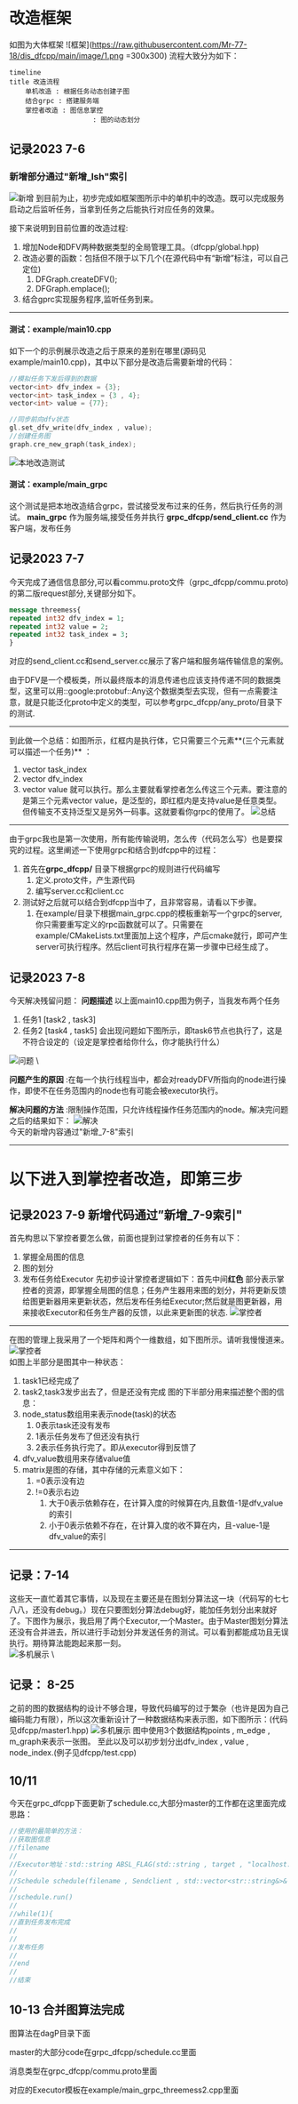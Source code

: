 # 改造框架
如图为大体框架
![框架](https://raw.githubusercontent.com/Mr-77-18/dis_dfcpp/main/image/1.png =300x300) 
流程大致分为如下：
```mermaid
timeline
title 改造流程
	单机改造 : 根据任务动态创建子图
	结合grpc : 搭建服务端
	掌控者改造 : 图信息掌控
   				 	 : 图的动态划分

`````
## 记录2023 7-6
### 新增部分通过"新增_lsh"索引
![新增](https://raw.githubusercontent.com/Mr-77-18/dis_dfcpp/main/image/3.png) 
到目前为止，初步完成如框架图所示中的单机中的改造。既可以完成服务启动之后监听任务，当拿到任务之后能执行对应任务的效果。

接下来说明到目前位置的改造过程:
1. 增加Node和DFV<T>两种数据类型的全局管理工具。（dfcpp/global.hpp)
2. 改造必要的函数：包括但不限于以下几个(在源代码中有“新增”标注，可以自己定位)
	1. DFGraph.createDFV<T>();
	2. DFGraph.emplace();
3. 结合gprc实现服务程序,监听任务到来。
---

#### 测试：example/main10.cpp
如下一个的示例展示改造之后于原来的差别在哪里(源码见example/main10.cpp)，其中以下部分是改造后需要新增的代码：
```c++
//模拟任务下发后得到的数据
vector<int> dfv_index = {3};
vector<int> task_index = {3 , 4};
vector<int> value = {77};

//同步前向dfv状态
gl.set_dfv_write(dfv_index , value);
//创建任务图
graph.cre_new_graph(task_index);

`````
![本地改造测试](https://raw.githubusercontent.com/Mr-77-18/dis_dfcpp/main/image/2.png) 
#### 测试：example/main_grpc
这个测试是把本地改造结合grpc，尝试接受发布过来的任务，然后执行任务的测试。
**main_grpc** 作为服务端,接受任务并执行
**grpc_dfcpp/send_client.cc** 作为客户端，发布任务

## 记录2023 7-7
今天完成了通信信息部分,可以看commu.proto文件（grpc_dfcpp/commu.proto)的第二版request部分,关键部分如下。
```protobuf
message threemess{
repeated int32 dfv_index = 1;
repeated int32 value = 2;
repeated int32 task_index = 3;
}

`````

对应的send_client.cc和send_server.cc展示了客户端和服务端传输信息的案例。

由于DFV<T>是一个模板类，所以最终版本的消息传递也应该支持传递不同的数据类型，这里可以用::google:protobuf::Any这个数据类型去实现，但有一点需要注意，就是只能泛化proto中定义的类型，可以参考grpc_dfcpp/any_proto/目录下的测试.

---

到此做一个总结：如图所示，红框内是执行体，它只需要三个元素**(三个元素就可以描述一个任务)** ：
1. vector<int> task_index
2. vector<int> dfv_index
3. vector<T> value
就可以执行。那么主要就看掌控者怎么传这三个元素。要注意的是第三个元素vector<T> value，是泛型的，即红框内是支持value是任意类型。但传输支不支持泛型又是另外一码事。这就要看你grpc的使用了。
![总结](https://raw.githubusercontent.com/Mr-77-18/dis_dfcpp/main/image/4.png) 
---


由于grpc我也是第一次使用，所有能传输说明，怎么传（代码怎么写）也是要探究的过程。这里阐述一下使用grpc和结合到dfcpp中的过程：
1. 首先在**grpc_dfcpp/** 目录下根据grpc的规则进行代码编写
	1. 定义.proto文件，产生源代码
	2. 编写server.cc和client.cc
2. 测试好之后就可以结合到dfcpp当中了，且非常容易，请看以下步骤。
	1. 在example/目录下根据main_grpc.cpp的模板重新写一个grpc的server,你只需要重写定义的rpc函数就可以了。只需要在example/CMakeLists.txt里面加上这个程序，产后cmake就行，即可产生server可执行程序。然后client可执行程序在第一步骤中已经生成了。

## 记录2023 7-8
今天解决残留问题：
**问题描述** 以上面main10.cpp图为例子，当我发布两个任务
1. 任务1 [task2 , task3]
2. 任务2 [task4 , task5]
会出现问题如下图所示，即task6节点也执行了，这是不符合设定的（设定是掌控者给你什么，你才能执行什么）

![问题](https://raw.githubusercontent.com/Mr-77-18/dis_dfcpp/main/image/5.png) \

**问题产生的原因** :在每一个执行线程当中，都会对readyDFV所指向的node进行操作，即使不在任务范围内的node也有可能会被executor执行。

**解决问题的方法** :限制操作范围，只允许线程操作任务范围内的node。解决完问题之后的结果如下：
![解决](https://raw.githubusercontent.com/Mr-77-18/dis_dfcpp/main/image/6.png) \
今天的新增内容通过"新增_7-8"索引

---

# 以下进入到掌控者改造，即第三步
## 记录2023 7-9 新增代码通过”新增_7-9索引"
首先构思以下掌控者要怎么做，前面也提到过掌控者的任务有以下：
1. 掌握全局图的信息
2. 图的划分
3. 发布任务给Executor
先初步设计掌控者逻辑如下：首先中间**红色** 部分表示掌控者的资源，即掌握全局图的信息；任务产生器用来图的划分，并将更新反馈给图更新器用来更新状态，然后发布任务给Executor;然后就是图更新器，用来接收Executor和任务生产器的反馈，以此来更新图的状态.
![掌控者](https://raw.githubusercontent.com/Mr-77-18/dis_dfcpp/main/image/7.png)

---

在图的管理上我采用了一个矩阵和两个一维数组，如下图所示。请听我慢慢道来。
![掌控者](https://raw.githubusercontent.com/Mr-77-18/dis_dfcpp/main/image/8.png) \
如图上半部分是图其中一种状态：
1. task1已经完成了
2. task2,task3发步出去了，但是还没有完成
图的下半部分用来描述整个图的信息：
1. node_status数组用来表示node(task)的状态
	1. 0表示task还没有发布
	2. 1表示任务发布了但还没有执行
	3. 2表示任务执行完了。即从executor得到反馈了
2. dfv_value数组用来存储value值
3. matrix是图的存储，其中存储的元素意义如下：
	1. =0表示没有边
	2. !=0表示右边
		1. 大于0表示依赖存在，在计算入度的时候算在内,且数值-1是dfv_value的索引
		2. 小于0表示依赖不存在，在计算入度的收不算在内，且-value-1是dfv_value的索引

---

## 记录：7-14
这些天一直忙着其它事情，以及现在主要还是在图划分算法这一块（代码写的七七八八，还没有debug。）现在只要图划分算法debug好，能加任务划分出来就好了。下图作为展示，我启用了两个Executor,一个Master。由于Master图划分算法还没有合并进去，所以进行手动划分并发送任务的测试。可以看到都能成功且无误执行。期待算法能跑起来那一刻。\
![多机展示](https://raw.githubusercontent.com/Mr-77-18/dis_dfcpp/main/image/9.png) \

## 记录： 8-25
之前的图的数据结构的设计不够合理，导致代码编写的过于繁杂（也许是因为自己编码能力有限），所以这次重新设计了一种数据结构来表示图，如下图所示：(代码见dfcpp/master1.hpp)
![多机展示](https://raw.githubusercontent.com/Mr-77-18/dis_dfcpp/main/image/11.png)
图中使用3个数据结构points , m_edge , m_graph来表示一张图。
至此以及可以初步划分出dfv_index , value , node_index.(例子见dfcpp/test.cpp)

## 10/11
今天在grpc_dfcpp下面更新了schedule.cc,大部分master的工作都在这里面完成
思路：
```c++
//使用的最简单的方法：
//获取图信息
//filename
//
//Executor地址：std::string ABSL_FLAG(std::string , target , "localhost:50057" , "Server address");
//
//Schedule schedule(filename , Sendclient , std::vector<str::string&>& Executor_address)
//
//schedule.run()
//
//while(1){
//直到任务发布完成
//
//
//发布任务
//
//end
//
//结束
`````

## 10-13 合并图算法完成
图算法在dagP目录下面

master的大部分code在grpc_dfcpp/schedule.cc里面

消息类型在grpc_dfcpp/commu.proto里面

对应的Executor模板在example/main_grpc_threemess2.cpp里面
